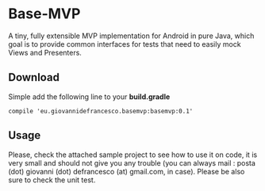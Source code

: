 # Base-MVP
A tiny, fully extensible MVP implementation for Android in pure Java, which goal is to provide
common interfaces for tests that need to easily mock Views and Presenters.

## Download

Simple add the following line to your **build.gradle**

`compile 'eu.giovannidefrancesco.basemvp:basemvp:0.1'`

## Usage

Please, check the attached sample project to see how to use it on code, it is very small and 
should not give you any trouble (you can always mail : posta (dot) giovanni (dot) 
defrancesco (at) gmail.com, in case).
Please be also sure to check the unit test.
